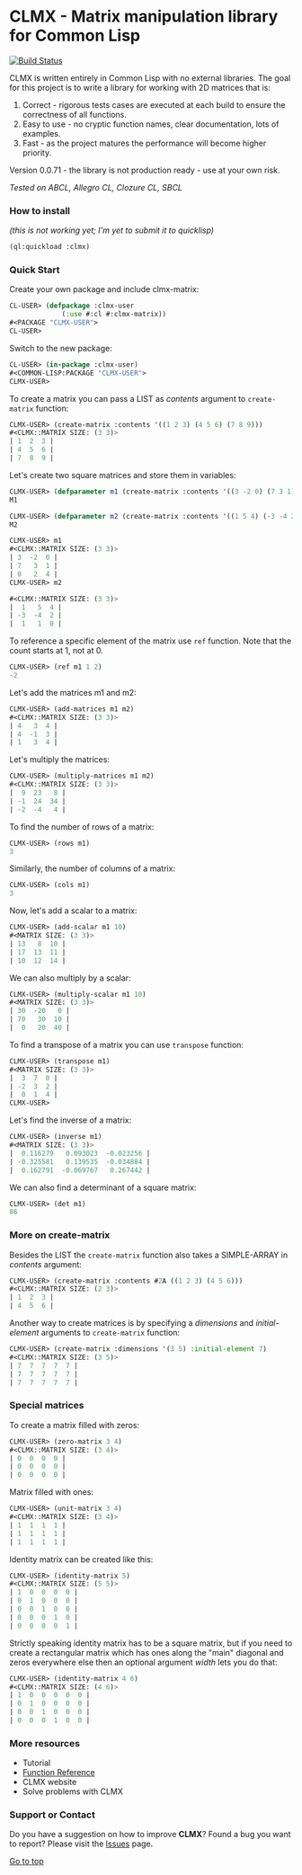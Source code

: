 # CLMX - Matrix manipulation library for Common Lisp

[![Build Status](https://travis-ci.com/akai7000/clmx.svg?branch=master)](https://travis-ci.com/akai7000/clmx)

CLMX is written entirely in Common Lisp with no external libraries.
The goal for this project is to write a library for working with 2D matrices that is:
1) Correct - rigorous tests cases are executed at each build to ensure the correctness of all functions.
2) Easy to use - no cryptic function names, clear documentation, lots of examples.
3) Fast - as the project matures the performance will become higher priority.

Version 0.0.71 - the library is not production ready - use at your own risk.

_Tested on ABCL, Allegro CL, Clozure CL, SBCL_

### How to install
_(this is not working yet; I'm yet to submit it to quicklisp)_

```lisp
(ql:quickload :clmx)
```


### Quick Start

Create your own package and include clmx-matrix:
```lisp
CL-USER> (defpackage :clmx-user
             (:use #:cl #:clmx-matrix))
#<PACKAGE "CLMX-USER">
CL-USER>
```

Switch to the new package:
```lisp
CL-USER> (in-package :clmx-user)
#<COMMON-LISP:PACKAGE "CLMX-USER">
CLMX-USER> 
```

To create a matrix you can pass a LIST as _contents_ argument to `create-matrix` function:
```lisp
CLMX-USER> (create-matrix :contents '((1 2 3) (4 5 6) (7 8 9)))
#<CLMX::MATRIX SIZE: (3 3)>
| 1  2  3 |
| 4  5  6 |
| 7  8  9 |
```

Let's create two square matrices and store them in variables:
```lisp
CLMX-USER> (defparameter m1 (create-matrix :contents '((3 -2 0) (7 3 1) (0 2 4))))
M1

CLMX-USER> (defparameter m2 (create-matrix :contents '((1 5 4) (-3 -4 2) (1 1 0))))
M2

CLMX-USER> m1
#<CLMX::MATRIX SIZE: (3 3)>
| 3  -2  0 |
| 7   3  1 |
| 0   2  4 |
CLMX-USER> m2

#<CLMX::MATRIX SIZE: (3 3)>
|  1   5  4 |
| -3  -4  2 |
|  1   1  0 |
```

To reference a specific element of the matrix use `ref` function. Note that the count starts at 1, not at 0.
```lisp
CLMX-USER> (ref m1 1 2)
-2
```

Let's add the matrices m1 and m2:
```lisp
CLMX-USER> (add-matrices m1 m2)
#<CLMX::MATRIX SIZE: (3 3)>
| 4   3  4 |
| 4  -1  3 |
| 1   3  4 |
```

Let's multiply the matrices:
```lisp
CLMX-USER> (multiply-matrices m1 m2)
#<CLMX::MATRIX SIZE: (3 3)>
|  9  23   8 |
| -1  24  34 |
| -2  -4   4 |
```

To find the number of rows of a matrix:
```lisp
CLMX-USER> (rows m1)
3
```

Similarly, the number of columns of a matrix:
```lisp
CLMX-USER> (cols m1)
3
```

Now, let's add a scalar to a matrix:
```lisp
CLMX-USER> (add-scalar m1 10)
#<MATRIX SIZE: (3 3)>
| 13   8  10 |
| 17  13  11 |
| 10  12  14 |
```

We can also multiply by a scalar:
```lisp
CLMX-USER> (multiply-scalar m1 10)
#<MATRIX SIZE: (3 3)>
| 30  -20   0 |
| 70   30  10 |
|  0   20  40 |
```

To find a transpose of a matrix you can use `transpose` function:
```lisp
CLMX-USER> (transpose m1)
#<MATRIX SIZE: (3 3)>
|  3  7  0 |
| -2  3  2 |
|  0  1  4 |
CLMX-USER> 
```

Let's find the inverse of a matrix:
```lisp
CLMX-USER> (inverse m1)
#<MATRIX SIZE: (3 3)>
|  0.116279   0.093023  -0.023256 |
| -0.325581   0.139535  -0.034884 |
|  0.162791  -0.069767   0.267442 |
```

We can also find a determinant of a square matrix:
```lisp
CLMX-USER> (det m1)
86
```

### More on create-matrix

Besides the LIST the `create-matrix` function also takes a SIMPLE-ARRAY in _contents_ argument:
```lisp
CLMX-USER> (create-matrix :contents #2A ((1 2 3) (4 5 6)))
#<CLMX::MATRIX SIZE: (2 3)>
| 1  2  3 |
| 4  5  6 |
```

Another way to create matrices is by specifying a _dimensions_ and _initial-element_ arguments to `create-matrix` function:
```lisp
CLMX-USER> (create-matrix :dimensions '(3 5) :initial-element 7)
#<CLMX::MATRIX SIZE: (3 5)>
| 7  7  7  7  7 |
| 7  7  7  7  7 |
| 7  7  7  7  7 |
```

### Special matrices
To create a matrix filled with zeros:
```lisp
CLMX-USER> (zero-matrix 3 4)
#<CLMX::MATRIX SIZE: (3 4)>
| 0  0  0  0 |
| 0  0  0  0 |
| 0  0  0  0 |
```

Matrix filled with ones:
```lisp
CLMX-USER> (unit-matrix 3 4)
#<CLMX::MATRIX SIZE: (3 4)>
| 1  1  1  1 |
| 1  1  1  1 |
| 1  1  1  1 |
```

Identity matrix can be created like this:
```lisp
CLMX-USER> (identity-matrix 5)
#<CLMX::MATRIX SIZE: (5 5)>
| 1  0  0  0  0 |
| 0  1  0  0  0 |
| 0  0  1  0  0 |
| 0  0  0  1  0 |
| 0  0  0  0  1 |
```

Strictly speaking identity matrix has to be a square matrix, but if you need to create a rectangular matrix which has ones along the "main" diagonal and zeros everywhere else then an optional argument _width_ lets you do that:
```lisp
CLMX-USER> (identity-matrix 4 6)
#<CLMX::MATRIX SIZE: (4 6)>
| 1  0  0  0  0  0 |
| 0  1  0  0  0  0 |
| 0  0  1  0  0  0 |
| 0  0  0  1  0  0 |
```


### More resources

   - Tutorial
   - [Function Reference](https://github.com/akai7000/clmx/blob/master/FUNCTIONS.md)
   - CLMX website
   - Solve problems with CLMX
   
   
### Support or Contact

Do you have a suggestion on how to improve **CLMX**? Found a bug you want to report?
Please visit the [Issues](https://github.com/akai7000/clmx/issues) page.

[Go to top](#start-of-content)